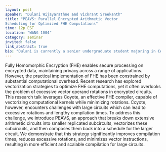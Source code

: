 ```yaml
---
layout: post
speaker: "Dulani Wijayarathne and Vickrant Sreekanth"
title: "PEAVS: Parallel Encrypted Arithmetic Vector
Scheduling for Optimized FHE Computations"
time: 12p EST
location: "WANG 1004"
category: seminar
invited: false
link_abstract: true
bio: "Dulani is currently a senior undergraduate student majoring in Computer Engineering. Vickrant is a junior majoring in Computer Engineering."
---
```

Fully Homomorphic Encryption (FHE) enables secure processing on encrypted data,
maintaining privacy across a range of applications. However, the practical
implementation of FHE has been constrained by substantial computational
overhead. Recent research has explored vectorization strategies to optimize FHE
computations, yet it often overlooks the problem of excessive vector operand
rotations in encrypted circuits. This research talk leverages Coyote, an
effective FHE compiler, capable of vectorizing computational kernels while
minimizing rotations. Coyote, however, encounters challenges with large circuits
which can lead to excessive rotations and lengthy compilation times. To address
this challenge, we introduce PEAVS, an approach that breaks down extensive
arithmetic circuits into smaller replicated subcircuits, vectorizes these
subcircuits, and then composes them back into a schedule for the larger circuit.
We demonstrate that this strategy significantly improves compilation times,
reduces excessive rotations, and minimizes vector instructions, resulting in
more efficient and scalable compilation for large circuits.
